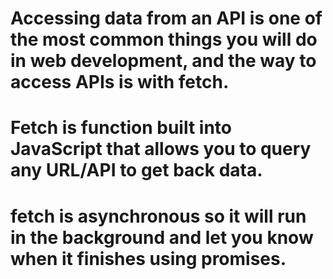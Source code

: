 # Accessing data from an API is one of the most common things you will do in web development, and the way to access APIs is with fetch.

# Fetch is function built into JavaScript that allows you to query any URL/API to get back data.

# fetch is asynchronous so it will run in the background and let you know when it finishes using promises.
